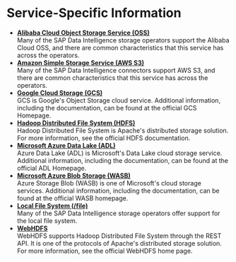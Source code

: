 <!-- loioaf9fab3d0cf0434e9c15646a7c2b5de4 -->

# Service-Specific Information

-   **[Alibaba Cloud Object Storage Service \(OSS\)](alibaba-cloud-object-storage-service-oss-6b7c7eb.md "Many of the SAP Data Intelligence storage operators support the Alibaba Cloud OSS, and there are common characteristics that this service
		has across the operators.")**  
Many of the SAP Data Intelligence storage operators support the Alibaba Cloud OSS, and there are common characteristics that this service has across the operators.
-   **[Amazon Simple Storage Service \(AWS S3\)](amazon-simple-storage-service-aws-s3-959ed43.md "Many of the SAP Data Intelligence connectors support AWS S3, and there are common characteristics that this service has across the
		operators.")**  
Many of the SAP Data Intelligence connectors support AWS S3, and there are common characteristics that this service has across the operators.
-   **[Google Cloud Storage \(GCS\)](google-cloud-storage-gcs-bd88d10.md "GCS is Google's Object Storage cloud service. Additional information, including the
		documentation, can be found at the official GCS Homepage.")**  
GCS is Google's Object Storage cloud service. Additional information, including the documentation, can be found at the official GCS Homepage.
-   **[Hadoop Distributed File System \(HDFS\)](hadoop-distributed-file-system-hdfs-d77575d.md "Hadoop Distributed File System is Apache's distributed storage solution. For more
		information, see the official HDFS documentation.")**  
Hadoop Distributed File System is Apache's distributed storage solution. For more information, see the official HDFS documentation.
-   **[Microsoft Azure Data Lake \(ADL\)](microsoft-azure-data-lake-adl-e78850b.md "Azure Data Lake (ADL) is Microsoft's Data Lake cloud storage service. Additional
		information, including the documentation, can be found at the official  ADL
		Homepage.")**  
Azure Data Lake \(ADL\) is Microsoft's Data Lake cloud storage service. Additional information, including the documentation, can be found at the official ADL Homepage.
-   **[Microsoft Azure Blob Storage \(WASB\)](microsoft-azure-blob-storage-wasb-5ecd01c.md "Azure Storage Blob (WASB) is one of Microsoft's cloud storage services. Additional
		information, including the documentation, can be found at the official WASB
		homepage.")**  
Azure Storage Blob \(WASB\) is one of Microsoft's cloud storage services. Additional information, including the documentation, can be found at the official WASB homepage.
-   **[Local File System \(/file\)](local-file-system-file-9cd7952.md " Many of the SAP Data Intelligence storage operators
		offer support for the local file system.")**  
 Many of the SAP Data Intelligence storage operators offer support for the local file system.
-   **[WebHDFS](webhdfs-0978428.md "WebHDFS supports Hadoop Distributed File System through the REST API. It is one of the
		protocols of Apache's distributed storage solution. For more information, see the official
		WebHDFS home page. ")**  
WebHDFS supports Hadoop Distributed File System through the REST API. It is one of the protocols of Apache's distributed storage solution. For more information, see the official WebHDFS home page.

